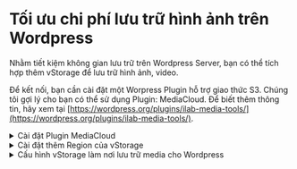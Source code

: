 # Tối ưu chi phí lưu trữ hình ảnh trên Wordpress

Nhằm tiết kiệm không gian lưu trữ trên Wordpress Server, bạn có thể tích hợp thêm vStorage để lưu trữ hình ảnh, video.&#x20;

Để kết nối, bạn cần cài đặt một Worpress Plugin hỗ trợ giao thức S3. Chúng tôi gợi lý cho bạn có thể sử dụng Plugin: MediaCloud. Để biết thêm thông tin, hãy xem tại [https://wordpress.org/plugins/ilab-media-tools/](https://wordpress.org/plugins/ilab-media-tools/).

<details>

<summary>Cài đặt Plugin MediaCloud</summary>

1. Tại giao diện quản trị Wordpress, bạn chọn **Plugins** rồi tiếp tục chọn **Add New**.&#x20;
2. Tại ô search, bạn nhập **MediaCloud**, nhấn **Tìm kiếm** và chọn **Install Now** và chờ cho quá trình cài đặt hoàn tất.&#x20;
3. Sau khi cài đặt xong, bạn chọn tiếp **Activate.**

</details>

<details>

<summary>Cài đặt thêm Region của vStorage</summary>

1. Trước khi cấu hình, bên góc trái, bạn quay lại Plugins, chọn **Plugin Editor**.&#x20;
2. Tại góc phải, bạn chọn đến Media Cloud và nhấn **Select**.&#x20;
3. Sau đó, bạn duyệt tới file **config/storage/s3.config.php** và thêm thông tin **Region** của container đã tạo trên vStorage tại mục **options** trong **mcloud-storage-s3-region**. VD: Nếu là Region HCM03, bạn thêm với cú pháp tương tự:  'HCM03’ => ‘HCM03’.
4. Sau khi thêm, bạn kéo xuống duới chọn **Update File**.&#x20;

</details>

<details>

<summary>Cấu hình vStorage làm nơi lưu trữ media cho Wordpress</summary>

1. Tại góc trái, bạn chuyển tới **MediaCloud** rồi chọn **Settings**.&#x20;

Giả sử bạn có vStorage với thông tin sau (tham khảo cách lấy thông tin tại bài viết trước): &#x20;

Region: HCM01  &#x20;

S3 storage URL: [https://](https://s3-hcm-1.vinadata.vn/)[hcm01.vstorage.vngcloud.vn](http://hcm01.vstorage.vngcloud.vn/)/&#x20;

Container: container01 (Public Container)&#x20;

Access Key: f6eb9432193a3cfb9da7834aac5c41c5&#x20;

Secret Key: \*\*\*\*\*\*\*\*\*\*\*\*\*\*\*\*\*\*\*\*\*\*\*\*\*\*\*\*\*\*&#x20;

&#x20;Bạn cấu hình như sau:&#x20;

\+ Storage Provider: Other S3 Compatible Service.&#x20;

\+ Access key: f6eb9432193a3cfb9da7834aac5c41c5&#x20;

\+ Secret: \*\*\*\*\*\*\*\*\*\*\*\*\*\*\*\*\*\*\*\*\*\*\*\*\*\*\*\*\*\*&#x20;

\+ Bucket: container01&#x20;

\+ Region: HCM01&#x20;

\+ Custom endpoint: [hcm01.vstorage.vngcloud.vn](http://hcm01.vstorage.vngcloud.vn/)

\+ Path Style Endpoint: tick chọn có.&#x20;

\+ Upload Privacy ACL: public-read&#x20;

\+ Cache Control: public,max-age=2592000&#x20;

2\. Tick chọn **có** tại: Queue Deletes, Delete From Storage, Delete Uploaded Files, Upload Images, Upload Videos Files, Upload Audio Files, Upload Documents.&#x20;

3\. Tại phần cấu hình CDN URL: nếu bạn có sử dụng một dịch vụ CDN như **vCDN** của VNG Cloud, bạn có thể cấu hình thêm **Endpoint** của vCDN tại đây. Nếu không, bạn có thể để đuờng dẫn đến container trên vStorage.&#x20;

4\. Để lấy link public của container trên vStorage, bạn có thể **upload** thử một file sample bất kì lên container, click chọn vào và xem đuờng link trước tên file sample.&#x20;

VD: đuờng link của container container01 như trong hình là:  \
[https://](https://sw-hcm-1.vinadata.vn/v1/AUTH\_cb6845eecfb345b39f5cd2f0ffc4d3db/container01/)[hcm01.vstorage.vngcloud.vn](http://hcm01.vstorage.vngcloud.vn/)/v1/AUTH\_cb6845eecfb345b39f5cd2f0ffc4d3db/container01/ &#x20;

5\. Bạn điền **URL** này vào **CDN Base URL** và **Document CDN Base URL**.&#x20;

6\. Sau cùng, bạn kéo xuống cuối và chọn **Save Changes**.&#x20;

</details>
